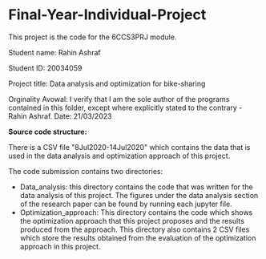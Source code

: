 # Final-Year-Individual-Project

This project is the code for the 6CCS3PRJ module.

Student name: Rahin Ashraf

Student ID: 20034059

Project title: Data analysis and optimization for bike-sharing

Orginality Avowal: I verify that I am the sole author of the programs contained in this folder, except where explicitly stated to the contrary - Rahin Ashraf. Date: 21/03/2023

**Source code structure:**

There is a CSV file "8Jul2020-14Jul2020" which contains the data that is used in the data analysis and optimization approach of this project.

The code submission contains two directories:

* Data_analysis: this directory contains the code that was written for the data analysis of this project. The figures under the data analysis section of the research paper can be found by running each jupyter file.
* Optimization_approach: This directory contains the code which shows the optimization approach that this project proposes and the results produced from the approach. This directory also contains 2 CSV files which store the results obtained from the evaluation of the optimization approach in this project.
